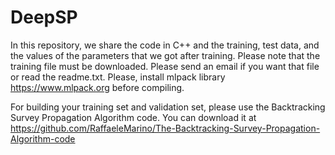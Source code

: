 # DeepSP


In this repository, we share the code in C++ and the training, test data, and the values of the parameters that we got after training.
Please note that the training file must be downloaded. Please send an email if you want that file or read the readme.txt.
Please, install mlpack library https://www.mlpack.org before compiling.

For building your training set and validation set, please use the Backtracking Survey Propagation Algorithm code. You can download it at https://github.com/RaffaeleMarino/The-Backtracking-Survey-Propagation-Algorithm-code 


